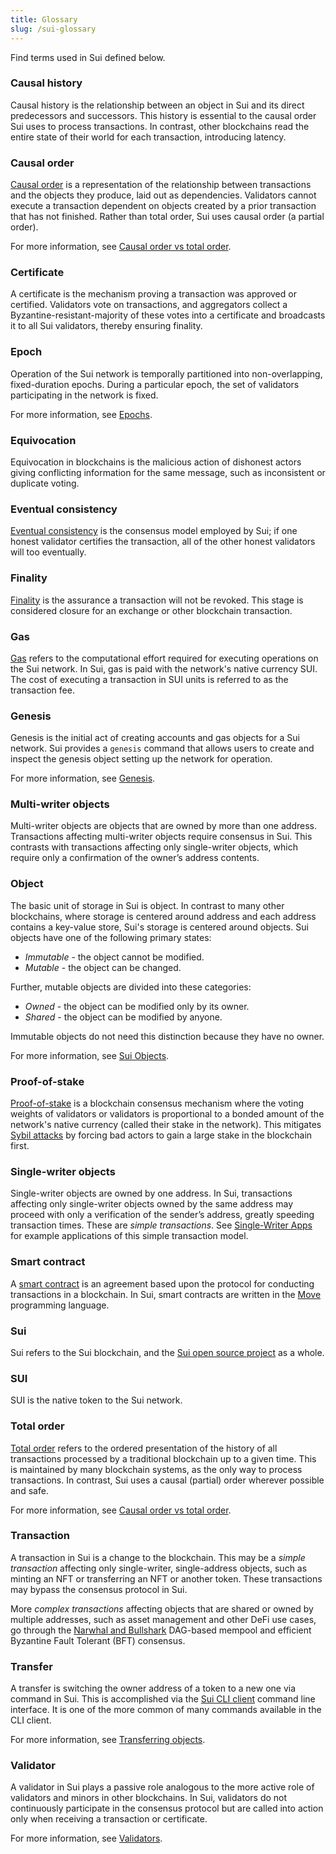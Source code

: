 ```yaml
---
title: Glossary
slug: /sui-glossary
---
```


Find terms used in Sui defined below.

### Causal history

Causal history is the relationship between an object in Sui and its direct predecessors and successors. This history is essential to the causal order Sui uses to process transactions. In contrast, other blockchains read the entire state of their world for each transaction,
introducing latency.

### Causal order

[Causal order](https://www.scattered-thoughts.net/writing/causal-ordering/) is a representation of the relationship between transactions and the objects they produce, laid out as dependencies. Validators cannot execute a transaction dependent on objects created by a prior transaction that has not finished. Rather than total order, Sui uses causal order (a partial order).

For more information, see [Causal order vs total order](../../reference/sui-framework/sui-compared.md#causal-order-vs-total-order).

### Certificate

A certificate is the mechanism proving a transaction was approved or certified. Validators vote on transactions, and aggregators collect a Byzantine-resistant-majority of these votes into a certificate and broadcasts it to all Sui validators, thereby ensuring finality.

### Epoch

Operation of the Sui network is temporally partitioned into non-overlapping, fixed-duration epochs. During a particular epoch, the set of validators participating in the network is fixed.

For more information, see [Epochs](../../contribute/nodes/validator.md#epochs).

### Equivocation

Equivocation in blockchains is the malicious action of dishonest actors giving conflicting information for the same message, such as inconsistent or duplicate voting.

### Eventual consistency

[Eventual consistency](https://en.wikipedia.org/wiki/Eventual_consistency) is the consensus model employed by Sui; if one honest validator
certifies the transaction, all of the other honest validators will too eventually.

### Finality

[Finality](https://medium.com/mechanism-labs/finality-in-blockchain-consensus-d1f83c120a9a) is the assurance a transaction will not be revoked. This stage is considered closure for an exchange or other blockchain transaction.

### Gas

[Gas](https://ethereum.org/en/developers/docs/gas/) refers to the computational effort required for executing operations on the Sui network. In Sui, gas is paid with the network's native currency SUI. The cost of executing a transaction in SUI units is referred to as the transaction fee.

### Genesis

Genesis is the initial act of creating accounts and gas objects for a Sui network. Sui provides a `genesis` command that allows users to create and inspect the genesis object setting up the network for operation.

For more information, see [Genesis](../../build/setup/cli/client-cli.md#customize-genesis).

### Multi-writer objects

Multi-writer objects are objects that are owned by more than one address. Transactions affecting multi-writer objects require consensus in Sui. This contrasts with transactions affecting only single-writer objects, which require only a confirmation of the owner’s address contents.

### Object

The basic unit of storage in Sui is object. In contrast to many other blockchains, where storage is centered around address and each address contains a key-value store, Sui's storage is centered around objects. Sui objects have one of the following primary states:

- _Immutable_ - the object cannot be modified.
- _Mutable_ - the object can be changed.

Further, mutable objects are divided into these categories:

- _Owned_ - the object can be modified only by its owner.
- _Shared_ - the object can be modified by anyone.

Immutable objects do not need this distinction because they have no owner.

For more information, see [Sui Objects](../../learn/core-concepts/objects.md).

### Proof-of-stake

[Proof-of-stake](https://en.wikipedia.org/wiki/Proof_of_stake) is a blockchain consensus mechanism where the voting weights of validators or validators is proportional to a bonded amount of the network's native currency (called their stake in the network). This mitigates [Sybil attacks](https://en.wikipedia.org/wiki/Sybil_attack) by forcing bad actors to gain a large stake in the blockchain first.

### Single-writer objects

Single-writer objects are owned by one address. In Sui, transactions affecting only single-writer objects owned by the same address may proceed with only a verification of the sender’s address, greatly speeding transaction times. These are _simple transactions_. See [Single-Writer Apps](../../learn/core-concepts/single-writer-apps.md) for example applications of this simple transaction model.

### Smart contract

A [smart contract](https://en.wikipedia.org/wiki/Smart_contract) is an agreement based upon the protocol for conducting transactions in a blockchain. In Sui, smart contracts are written in the [Move](https://github.com/MystenLabs/awesome-move) programming language.

### Sui

Sui refers to the Sui blockchain, and the [Sui open source project](https://github.com/MystenLabs/sui/) as a whole.

### SUI

SUI is the native token to the Sui network.

### Total order

[Total order](https://en.wikipedia.org/wiki/Total_order) refers to the ordered presentation of the history of all transactions processed by a traditional blockchain up to a given time. This is maintained by many blockchain systems, as the only way to process transactions. In contrast, Sui uses a causal (partial) order wherever possible and safe.

For more information, see [Causal order vs total order](../../reference/sui-framework/sui-compared.md#causal-order-vs-total-order).

### Transaction

A transaction in Sui is a change to the blockchain. This may be a _simple transaction_ affecting only single-writer, single-address objects, such as minting an NFT or transferring an NFT or another token. These transactions may bypass the consensus protocol in Sui.

More _complex transactions_ affecting objects that are shared or owned by multiple addresses, such as asset management and other DeFi use cases, go through the [Narwhal and Bullshark](https://github.com/MystenLabs/narwhal) DAG-based mempool and efficient Byzantine Fault Tolerant (BFT) consensus.

### Transfer

A transfer is switching the owner address of a token to a new one via command in Sui. This is accomplished via the [Sui CLI client](../../build/setup/cli/client-cli.md) command line interface. It is one of the more common of many commands available in the CLI client.

For more information, see [Transferring objects](../../build/setup/cli/client-cli.md#transferring-objects).

### Validator

A validator in Sui plays a passive role analogous to the more active role of validators and minors in other blockchains. In Sui, validators do not continuously participate in the consensus protocol but are called into action only when receiving a transaction or
certificate.

For more information, see [Validators](../../contribute/nodes/validator.md).
